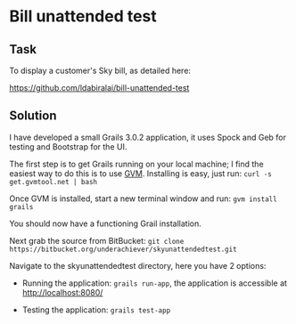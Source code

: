 # Bill unattended test

## Task

To display a customer's Sky bill, as detailed here:

https://github.com/ldabiralai/bill-unattended-test

## Solution

I have developed a small Grails 3.0.2 application, it uses Spock and Geb for testing and Bootstrap for the UI.

The first step is to get Grails running on your local machine; I find the easiest way to do this is to use [GVM](http://gvmtool.net/). Installing is easy, just run: `curl -s get.gvmtool.net | bash`

Once GVM is installed, start a new terminal window and run: `gvm install grails`

You should now have a functioning Grail installation.

Next grab the source from BitBucket: `git clone https://bitbucket.org/underachiever/skyunattendedtest.git`

Navigate to the skyunattendedtest directory, here you have 2 options:

* Running the application: `grails run-app`, the application is accessible at [http://localhost:8080/](http://localhost:8080/)

* Testing the application: `grails test-app`
